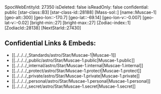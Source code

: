 ﻿---
location: [-69.14,170.7,300]
type: Star
tags:
- astro/Star

---
SpocWebEntityId: 27350
isDeleted: false
isReadOnly: false
confidential: public
[star-class::B3]
[star-class-id::28188]
[Mass-sol::]
[name::Muscae-1]
[geo-alt::300]
[geo-lon::-170.7]
[geo-lat::-69.14]
[geo-lon-v::-0.007]
[geo-lat-v::-0.02]
[bright-min::27]
[bright-max::27]
[Zodiac-index::1]
[ZodiacId::28138]
[NextStarId::27430]



## Confidential Links & Embeds: 
- [[../../../_Standards/astro/Star/Muscae-1|Muscae-1]] 
- [[../../../_public/astro/Star/Muscae-1.public|Muscae-1.public]] 
- [[../../../_internal/astro/Star/Muscae-1.internal|Muscae-1.internal]] 
- [[../../../_protect/astro/Star/Muscae-1.protect|Muscae-1.protect]] 
- [[../../../_private/astro/Star/Muscae-1.private|Muscae-1.private]] 
- [[../../../_personal/astro/Star/Muscae-1.personal|Muscae-1.personal]] 
- [[../../../_secret/astro/Star/Muscae-1.secret|Muscae-1.secret]] 
